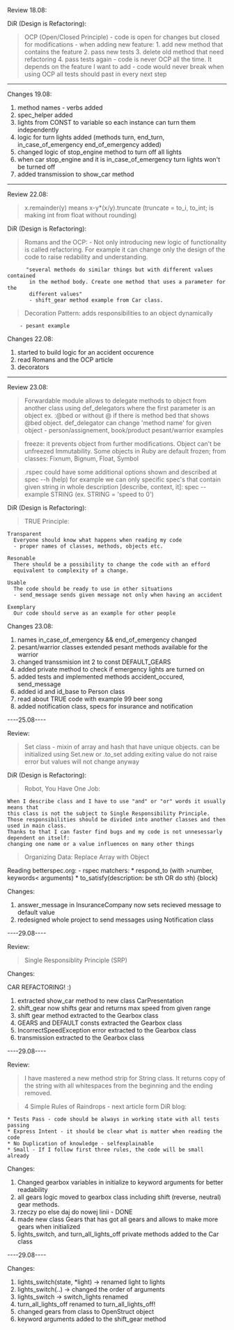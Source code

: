 Review 18.08:

  DiR (Design is Refactoring):
>   OCP (Open/Closed Principle)
      - code is open for changes but closed for modifications
      - when adding new feature:
        1. add new method that contains the feature
        2. pass new tests
        3. delete old method that need refactoring
        4. pass tests again
      - code is never OCP all the time. It depends on the feature I want to add
      - code would never break when using OCP all tests should past in every next step

----------

Changes 19.08:

1.  method names - verbs added
3.  spec_helper added
4.  lights from CONST to variable so each instance
    can turn them independently
5.  logic for turn lights added
    (methods turn, end_turn, in_case_of_emergency end_of_emergency added)
6.  changed logic of stop_engine method to turn off all lights
7.  when car stop_engine and it is in_case_of_emergency
    turn lights won't be turned off
8.  added transmission to show_car method

----------

Review 22.08:
   > x.remainder(y) means x-y*(x/y).truncate
     (truncate = to_i, to_int; is making int from float without rounding)

  DiR (Design is Refactoring):
   > Romans and the OCP:
        - Not only introducing new logic of functionality is called refactoring.
          For example it can change only the design of the code to raise redability and understanding.
          
          "several methods do similar things but with different values contained
           in the method body. Create one method that uses a parameter for the
           different values"
           - shift_gear method example from Car class.           
   > Decoration Pattern:
        adds responsibilities to an object dynamically
        
        - pesant example
 
Changes 22.08:

1.  started to build logic for an accident occurence
2.  read Romans and the OCP article
3.  decorators

----------

Review 23.08:
>   Forwardable module allows to delegate methods to object from another class using def_delegators
    where the first parameter is an object ex. :@bed or without @ if there is method bed
    that shows @bed object.
    def_delegator can change 'method name' for given object
    - person/assignement, book/product pesant/warrior examples
      
>   freeze: it prevents object from further modifications. Object can't be unfreezed
    Immutability. Some objects in Ruby are default frozen;
    from classes: Fixnum, Bignum, Float, Symbol
      
>   .rspec
    could have some additional options shown and described at spec --h (help)
    for example we can only specific spec's that contain given string
    in whole description [describe, context, it]:
    spec --example STRING (ex. STRING = 'speed to 0')
      
  DiR (Design is Refactoring):
>   TRUE Principle:
    
    Transparent
      Everyone should know what happens when reading my code
      - proper names of classes, methods, objects etc.
    
    Resonable
      There should be a possibility to change the code with an efford
      equivalent to complexity of a change.
    
    Usable
      The code should be ready to use in other situations
      - send_message sends given message not only when having an accident
    
    Exemplary
      Our code should serve as an example for other people
    
    
     

Changes 23.08:

1.  names in_case_of_emergency && end_of_emergency changed
2.  pesant/warrior classes extended
    pesant methods available for the warrior
3.  changed transsmision int 2 to const DEFAULT_GEARS
4.  added private method to check if emergency lights are turned on
5.  added tests and implemented methods accident_occured, send_message
6.  added id and id_base to Person class
7.  read about TRUE code with example 99 beer song
8.  added notification class, specs for insurance and notification

----25.08----

Review:
>   Set class - mixin of array and hash that have unique objects.
    can be initialized using Set.new or .to_set
    adding exiting value do not raise error but values will not change anyway

  DiR (Design is Refactoring):
>   Robot, You Have One Job:

    When I describe class and I have to use "and" or "or" words it usually means that
    this class is not the subject to Single Responsibility Principle.
    Those responsibilities should be divided into another classes and then used in main class.
    Thanks to that I can faster find bugs and my code is not unnesessarly dependent on itself:
    changing one name or a value influences on many other things
    
>   Organizing Data: Replace Array with Object    

    
  Reading betterspec.org:
    - rspec matchers:
        * respond_to (with >number, keywords< arguments)
        * to_satisfy(description: be sth OR do sth) {block}

Changes:

1.  answer_message in InsuranceCompany now sets recieved message to default value
2.  redesigned whole project to send messages using Notification class
    
----29.08----

Review:

>   Single Responsiblity Principle (SRP)

Changes:

CAR REFACTORING! :)

1.  extracted show_car method to new class CarPresentation
2.  shift_gear now shifts gear and returns max speed from given range
3.  shift gear method extracted to the Gearbox class
4.  GEARS and DEFAULT consts extracted the Gearbox class
5.  IncorrectSpeedException error extracted to the Gearbox class
6.  transmission extracted to the Gearbox class

----29.08----

Review:

>   I have mastered a new method strip for String class.
    It returns copy of the string with all whitespaces
    from the beginning and the ending removed.
    
>   4 Simple Rules of Raindrops - next article form DiR blog:

    * Tests Pass - code should be always in working state with all tests passing
    * Express Intent - it should be clear what is matter when reading the code
    * No Duplication of knowledge - selfexplainable
    * Small - If I follow first three rules, the code will be small already
   

Changes:

1.  Changed gearbox variables in initialize to keyword arguments for better readability
2.  all gears logic moved to gearbox class including shift (reverse, neutral) gear methods.
3.  rzeczy po else daj do nowej linii - DONE
4.  made new class Gears that has got all gears and allows to make more gears when initialized
5.  lights_switch, and turn_all_lights_off private methods added to the Car class

----29.08----

Changes:

1.  lights_switch(state, *light) -> renamed light to lights
2.  lights_switch(..) -> changed the order of arguments
3.  lights_switch -> switch_lights renamed
4.  turn_all_lights_off renamed to turn_all_lights_off!
5.  changed gears from class to OpenStruct object
6.  keyword arguments added to the shift_gear method
